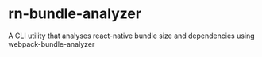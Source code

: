# rn-bundle-analyzer
A CLI utility that analyses react-native bundle size and dependencies using webpack-bundle-analyzer
